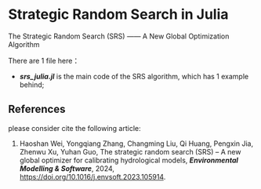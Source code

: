 # Strategic Random Search in Julia

The Strategic Random Search (SRS) —— A New Global Optimization Algorithm  

There are 1 file here：
- ***srs_julia.jl*** is the main code of the SRS algorithm, which has 1 example behind;

## References

please consider cite the following article:  
1. Haoshan Wei, Yongqiang Zhang, Changming Liu, Qi Huang, Pengxin Jia, Zhenwu
   Xu, Yuhan Guo, The strategic random search (SRS) – A new global optimizer for
   calibrating hydrological models, ***Environmental Modelling & Software***, 2024,
   https://doi.org/10.1016/j.envsoft.2023.105914.
